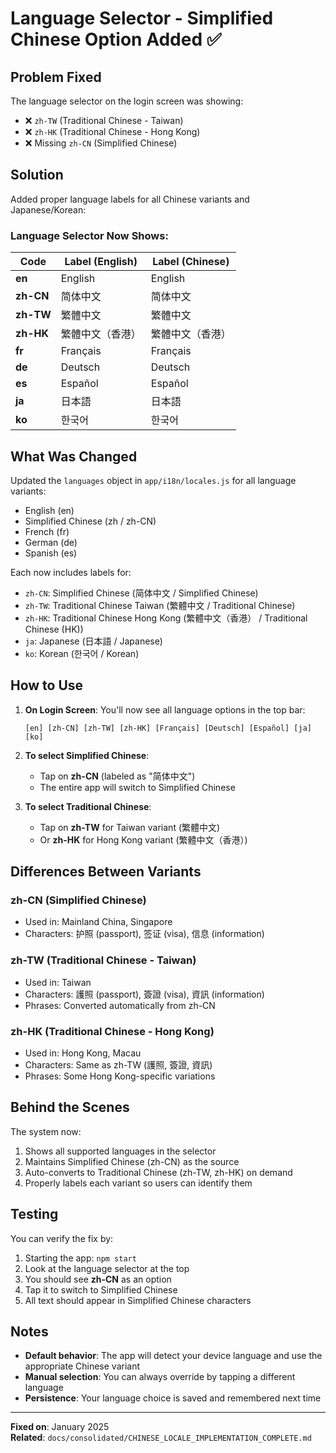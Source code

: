 # Language Selector - Simplified Chinese Option Added ✅

## Problem Fixed

The language selector on the login screen was showing:
- ❌ `zh-TW` (Traditional Chinese - Taiwan)
- ❌ `zh-HK` (Traditional Chinese - Hong Kong)
- ❌ Missing `zh-CN` (Simplified Chinese)

## Solution

Added proper language labels for all Chinese variants and Japanese/Korean:

### Language Selector Now Shows:

| Code | Label (English) | Label (Chinese) |
|------|----------------|----------------|
| **en** | English | English |
| **zh-CN** | 简体中文 | 简体中文 |
| **zh-TW** | 繁體中文 | 繁體中文 |
| **zh-HK** | 繁體中文（香港） | 繁體中文（香港） |
| **fr** | Français | Français |
| **de** | Deutsch | Deutsch |
| **es** | Español | Español |
| **ja** | 日本語 | 日本語 |
| **ko** | 한국어 | 한국어 |

## What Was Changed

Updated the `languages` object in `app/i18n/locales.js` for all language variants:
- English (en)
- Simplified Chinese (zh / zh-CN)
- French (fr)
- German (de)
- Spanish (es)

Each now includes labels for:
- `zh-CN`: Simplified Chinese (简体中文 / Simplified Chinese)
- `zh-TW`: Traditional Chinese Taiwan (繁體中文 / Traditional Chinese)
- `zh-HK`: Traditional Chinese Hong Kong (繁體中文（香港） / Traditional Chinese (HK))
- `ja`: Japanese (日本語 / Japanese)
- `ko`: Korean (한국어 / Korean)

## How to Use

1. **On Login Screen**: You'll now see all language options in the top bar:
   ```
   [en] [zh-CN] [zh-TW] [zh-HK] [Français] [Deutsch] [Español] [ja] [ko]
   ```

2. **To select Simplified Chinese**: 
   - Tap on **zh-CN** (labeled as "简体中文")
   - The entire app will switch to Simplified Chinese

3. **To select Traditional Chinese**:
   - Tap on **zh-TW** for Taiwan variant (繁體中文)
   - Or **zh-HK** for Hong Kong variant (繁體中文（香港）)

## Differences Between Variants

### zh-CN (Simplified Chinese)
- Used in: Mainland China, Singapore
- Characters: 护照 (passport), 签证 (visa), 信息 (information)

### zh-TW (Traditional Chinese - Taiwan)
- Used in: Taiwan
- Characters: 護照 (passport), 簽證 (visa), 資訊 (information)
- Phrases: Converted automatically from zh-CN

### zh-HK (Traditional Chinese - Hong Kong)
- Used in: Hong Kong, Macau
- Characters: Same as zh-TW (護照, 簽證, 資訊)
- Phrases: Some Hong Kong-specific variations

## Behind the Scenes

The system now:
1. Shows all supported languages in the selector
2. Maintains Simplified Chinese (zh-CN) as the source
3. Auto-converts to Traditional Chinese (zh-TW, zh-HK) on demand
4. Properly labels each variant so users can identify them

## Testing

You can verify the fix by:

1. Starting the app: `npm start`
2. Look at the language selector at the top
3. You should see **zh-CN** as an option
4. Tap it to switch to Simplified Chinese
5. All text should appear in Simplified Chinese characters

## Notes

- **Default behavior**: The app will detect your device language and use the appropriate Chinese variant
- **Manual selection**: You can always override by tapping a different language
- **Persistence**: Your language choice is saved and remembered next time

---

**Fixed on**: January 2025  
**Related**: `docs/consolidated/CHINESE_LOCALE_IMPLEMENTATION_COMPLETE.md`
